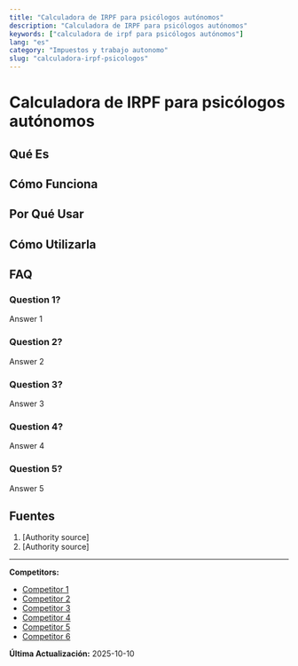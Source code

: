 ```yaml
---
title: "Calculadora de IRPF para psicólogos autónomos"
description: "Calculadora de IRPF para psicólogos autónomos"
keywords: ["calculadora de irpf para psicólogos autónomos"]
lang: "es"
category: "Impuestos y trabajo autonomo"
slug: "calculadora-irpf-psicologos"
---
```


# Calculadora de IRPF para psicólogos autónomos

<!-- TODO: Add introduction -->

## Qué Es

<!-- TODO: Explain what this calculator does -->

## Cómo Funciona

<!-- TODO: Explain methodology -->

## Por Qué Usar

<!-- TODO: List benefits -->

## Cómo Utilizarla

<!-- TODO: Step-by-step guide -->

## FAQ

### Question 1?
Answer 1

### Question 2?
Answer 2

### Question 3?
Answer 3

### Question 4?
Answer 4

### Question 5?
Answer 5

## Fuentes

1. [Authority source]
2. [Authority source]

---

**Competitors:**
- [Competitor 1](https://www.ineaf.es/calculadoras-financieras/calculadora-irpf-autonomos)
- [Competitor 2](https://www.contasimple.com/calculadora-facturas-iva-irpf-autonomos-pymes/)
- [Competitor 3](https://www.billin.net/calculadora/)
- [Competitor 4](https://socalsolver.com/es/impuestos-y-trabajo-autonomo/calculadora-irpf-medicos)
- [Competitor 5](https://javilinares.com/calculadora/irpf-autonomos/)
- [Competitor 6](https://autonomoinfo.com/calculadora-autonomo-facturas/)

**Última Actualización:** 2025-10-10
